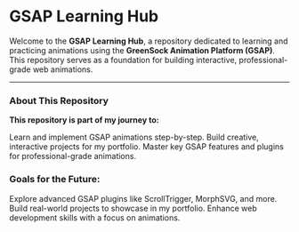 # GSAP Learning Hub

Welcome to the **GSAP Learning Hub**, a repository dedicated to learning and practicing animations using the **GreenSock Animation Platform (GSAP)**. This repository serves as a foundation for building interactive, professional-grade web animations.

---

### About This Repository

**This repository is part of my journey to:**

Learn and implement GSAP animations step-by-step.
Build creative, interactive projects for my portfolio.
Master key GSAP features and plugins for professional-grade animations.

### Goals for the Future:

Explore advanced GSAP plugins like ScrollTrigger, MorphSVG, and more.
Build real-world projects to showcase in my portfolio.
Enhance web development skills with a focus on animations.

